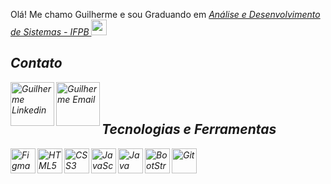 <p> Olá! Me chamo Guilherme e sou Graduando em <a href="https://estudante.ifpb.edu.br/cursos/346/" target="_blank" > <em> Análise e Desenvolvimento de Sistemas - IFPB </a> <img src="https://media2.giphy.com/media/SUEN0j6R09jeEriEWr/giphy.gif?cid=ecf05e47f4f5jrf5a45vtjw830ten75mii34yk8rc7h099mv&rid=giphy.gif" width="25"></br>

## Contato

<a title="Linkedin" href="https://www.linkedin.com/in/guilhermee-santos/"><img align="left" alt="Guilherme Linkedin" width="70px" target="_blank" src="https://cdn.jsdelivr.net/gh/devicons/devicon@latest/icons/linkedin/linkedin-original-wordmark.svg" /></a>
<a title="Email" href = "mailto:contato@guilhermesantosmj"><img align="left" alt="Guilherme Email" width="70px" target="_blank" src="https://cdn.jsdelivr.net/gh/devicons/devicon@latest/icons/google/google-original-wordmark.svg" /></a>

<br>
<br>

## Tecnologias e Ferramentas

<div>

  <img align="left" width="40px" title="Figma" alt="Figma" src="https://cdn.jsdelivr.net/gh/devicons/devicon@latest/icons/figma/figma-original.svg" />
  <img align="left" width="40px" title="HTML5" alt="HTML5" src="https://cdn.jsdelivr.net/gh/devicons/devicon@latest/icons/html5/html5-original.svg" />
  <img align="left" width="40px" title="CSS3" alt="CSS3" src="https://cdn.jsdelivr.net/gh/devicons/devicon@latest/icons/css3/css3-original.svg" />
  <img align="left" width="40px" title="JavaScript" alt="JavaScript" src="https://cdn.jsdelivr.net/gh/devicons/devicon@latest/icons/javascript/javascript-plain.svg" />
  <img align="left" width="40px" title="Java" alt="Java" src="https://cdn.jsdelivr.net/gh/devicons/devicon@latest/icons/java/java-original-wordmark.svg" />
  <img align="left" width="40px" title="Bootstrap" alt="BootStrap" src="https://cdn.jsdelivr.net/gh/devicons/devicon@latest/icons/bootstrap/bootstrap-original.svg" />
  <img align="left" width="40px" title="Git" alt="Git" src="https://cdn.jsdelivr.net/gh/devicons/devicon@latest/icons/git/git-plain.svg" />
 
</div>
